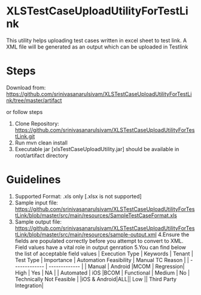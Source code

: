 # XLSTestCaseUploadUtilityForTestLink
This utility helps uploading test cases written in excel sheet to test link. A XML file will be generated as an output which can be uploaded in Testlink 

# Steps 

Download from: https://github.com/srinivasanarulsivam/XLSTestCaseUploadUtilityForTestLink/tree/master/artifact

or follow steps

1. Clone Repository: https://github.com/srinivasanarulsivam/XLSTestCaseUploadUtilityForTestLink.git
2. Run mvn clean install
3. Executable jar [xlsTestCaseUploadUtility.jar] should be available in root/artifact directory 

# Guidelines

1. Supported Format: .xls only [.xlsx is not supported]
2. Sample input file: https://github.com/srinivasanarulsivam/XLSTestCaseUploadUtilityForTestLink/blob/master/src/main/resources/SampleTestCaseFormat.xls
3. Sample output file: https://github.com/srinivasanarulsivam/XLSTestCaseUploadUtilityForTestLink/blob/master/src/main/resources/sample-output.xml
4.Ensure the fields are populated correctly before you attempt to convert to XML. Field values have a vital role in output genration
5.You can find below the list of acceptable field values
| Execution Type  | Keywords | Tenant | Test Type | Importance | Automation Feasibility	|   Manual TC Reason |
| ------------- | ------------- |
| Manual        | Android     |MCOM   |	Regression|	High       |	Yes                 	|    NA              |
| Automated  | iOS  |BCOM |	Functional |	Medium |	No |	Technically Not Feasible
|            |iOS & Android|ALL||		Low	||	Third Party Integration|

